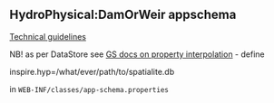 ## HydroPhysical:DamOrWeir appschema

[Technical guidelines](http://inspire.ec.europa.eu/Themes/116/2892)

NB! as per DataStore see [GS docs on property interpolation](http://docs.geoserver.org/latest/en/user/data/app-schema/property-interpolation.html#example-property-file) - define

inspire.hyp=/what/ever/path/to/spatialite.db

in `WEB-INF/classes/app-schema.properties`
